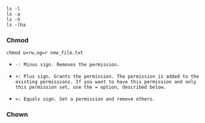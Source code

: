 ```
ls -l
ls -a
ls -h
ls -lha
```

### Chmod

```
chmod u=rw,og=r new_file.txt
```

-     -: Minus sign. Removes the permission.
-     +: Plus sign. Grants the permission. The permission is added to the existing permissions. If you want to have this permission and only this permission set, use the = option, described below.
-     =: Equals sign. Set a permission and remove others.



### Chown



